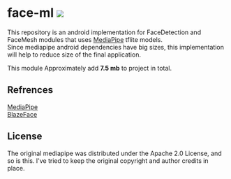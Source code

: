 # face-ml [![](https://jitpack.io/v/shayantabatabaee/Face-ML.svg)](https://jitpack.io/#shayantabatabaee/Face-ML)

This repository is an android implementation for FaceDetection and FaceMesh modules that uses [MediaPipe](https://google.github.io/mediapipe/) tflite models.</br>
Since mediapipe android dependencies have big sizes, this implementation will help to reduce size of the final application.

This module Approximately add <b>7.5 mb</b> to project in total.

## Refrences
[MediaPipe](https://google.github.io/mediapipe/)</br>
[BlazeFace](https://arxiv.org/abs/1907.05047)

## License
The original mediapipe was distributed under the Apache 2.0 License, and so is this. I've tried to
keep the original copyright and author credits in place.






